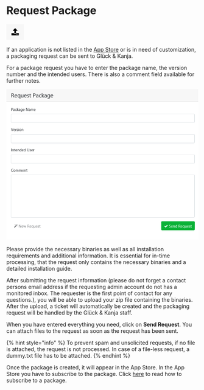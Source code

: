 # Request Package

![](../.gitbook/assets/rj-ac-uploadicon.png)

If an application is not listed in the [App Store](app-store.md) or is in need of customization, a packaging request can be sent to Glück & Kanja.

For a package request you have to enter the package name, the version number and the intended users. There is also a comment field available for further notes.

![](../.gitbook/assets/requestpackage_overview.png)

Please provide the necessary binaries as well as all installation requirements and additional information. It is essential for in-time processing, that the request only contains the necessary binaries and a detailed installation guide. 

After submitting the request information \(please do not forget a contact persons email address if the requesting admin account do not has a monitored inbox. The requester is the first point of contact for any questions.\), you will be able to upload your zip file containing the binaries. After the upload, a ticket will automatically be created and the packaging request will be handled by the Glück & Kanja staff.

When you have entered everything you need, click on **Send Request**. You can attach files to the request as soon as the request has been sent.

{% hint style="info" %}
To prevent spam and unsolicited requests, if no file is attached, the request is not processed. In case of a file-less request, a dummy.txt file has to be attached.
{% endhint %}

Once the package is created, it will appear in the App Store. In the App Store you have to subscribe to the package. Click [here](https://app.gitbook.com/@glueckkanja/s/realmjoin/rj-portal/app-store#app-subscribtion) to read how to subscribe to a package.

